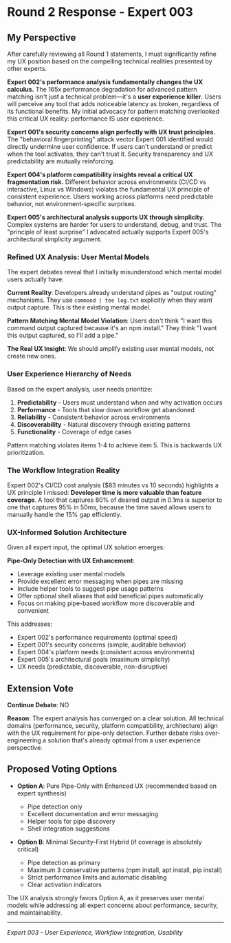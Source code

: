 # Round 2 Response - Expert 003

## My Perspective

After carefully reviewing all Round 1 statements, I must significantly refine my UX position based on the compelling technical realities presented by other experts.

**Expert 002's performance analysis fundamentally changes the UX calculus.** The 165x performance degradation for advanced pattern matching isn't just a technical problem—it's a **user experience killer**. Users will perceive any tool that adds noticeable latency as broken, regardless of its functional benefits. My initial advocacy for pattern matching overlooked this critical UX reality: performance IS user experience.

**Expert 001's security concerns align perfectly with UX trust principles.** The "behavioral fingerprinting" attack vector Expert 001 identified would directly undermine user confidence. If users can't understand or predict when the tool activates, they can't trust it. Security transparency and UX predictability are mutually reinforcing.

**Expert 004's platform compatibility insights reveal a critical UX fragmentation risk.** Different behavior across environments (CI/CD vs interactive, Linux vs Windows) violates the fundamental UX principle of consistent experience. Users working across platforms need predictable behavior, not environment-specific surprises.

**Expert 005's architectural analysis supports UX through simplicity.** Complex systems are harder for users to understand, debug, and trust. The "principle of least surprise" I advocated actually supports Expert 005's architectural simplicity argument.

### Refined UX Analysis: User Mental Models

The expert debates reveal that I initially misunderstood which mental model users actually have:

**Current Reality**: Developers already understand pipes as "output routing" mechanisms. They use `command | tee log.txt` explicitly when they want output capture. This is their existing mental model.

**Pattern Matching Mental Model Violation**: Users don't think "I want this command output captured because it's an npm install." They think "I want this output captured, so I'll add a pipe."

**The Real UX Insight**: We should amplify existing user mental models, not create new ones.

### User Experience Hierarchy of Needs

Based on the expert analysis, user needs prioritize:

1. **Predictability** - Users must understand when and why activation occurs
2. **Performance** - Tools that slow down workflow get abandoned
3. **Reliability** - Consistent behavior across environments
4. **Discoverability** - Natural discovery through existing patterns
5. **Functionality** - Coverage of edge cases

Pattern matching violates items 1-4 to achieve item 5. This is backwards UX prioritization.

### The Workflow Integration Reality

Expert 002's CI/CD cost analysis ($83 minutes vs 10 seconds) highlights a UX principle I missed: **Developer time is more valuable than feature coverage**. A tool that captures 80% of desired output in 0.1ms is superior to one that captures 95% in 50ms, because the time saved allows users to manually handle the 15% gap efficiently.

### UX-Informed Solution Architecture

Given all expert input, the optimal UX solution emerges:

**Pipe-Only Detection with UX Enhancement**:
- Leverage existing user mental models
- Provide excellent error messaging when pipes are missing
- Include helper tools to suggest pipe usage patterns
- Offer optional shell aliases that add beneficial pipes automatically
- Focus on making pipe-based workflow more discoverable and convenient

This addresses:
- Expert 002's performance requirements (optimal speed)
- Expert 001's security concerns (simple, auditable behavior)
- Expert 004's platform needs (consistent across environments)
- Expert 005's architectural goals (maximum simplicity)
- UX needs (predictable, discoverable, non-disruptive)

## Extension Vote

**Continue Debate**: NO

**Reason**: The expert analysis has converged on a clear solution. All technical domains (performance, security, platform compatibility, architecture) align with the UX requirement for pipe-only detection. Further debate risks over-engineering a solution that's already optimal from a user experience perspective.

## Proposed Voting Options

- **Option A**: Pure Pipe-Only with Enhanced UX (recommended based on expert synthesis)
  - Pipe detection only
  - Excellent documentation and error messaging
  - Helper tools for pipe discovery
  - Shell integration suggestions

- **Option B**: Minimal Security-First Hybrid (if coverage is absolutely critical)
  - Pipe detection as primary
  - Maximum 3 conservative patterns (npm install, apt install, pip install)
  - Strict performance limits and automatic disabling
  - Clear activation indicators

The UX analysis strongly favors Option A, as it preserves user mental models while addressing all expert concerns about performance, security, and maintainability.

---
*Expert 003 - User Experience, Workflow Integration, Usability*